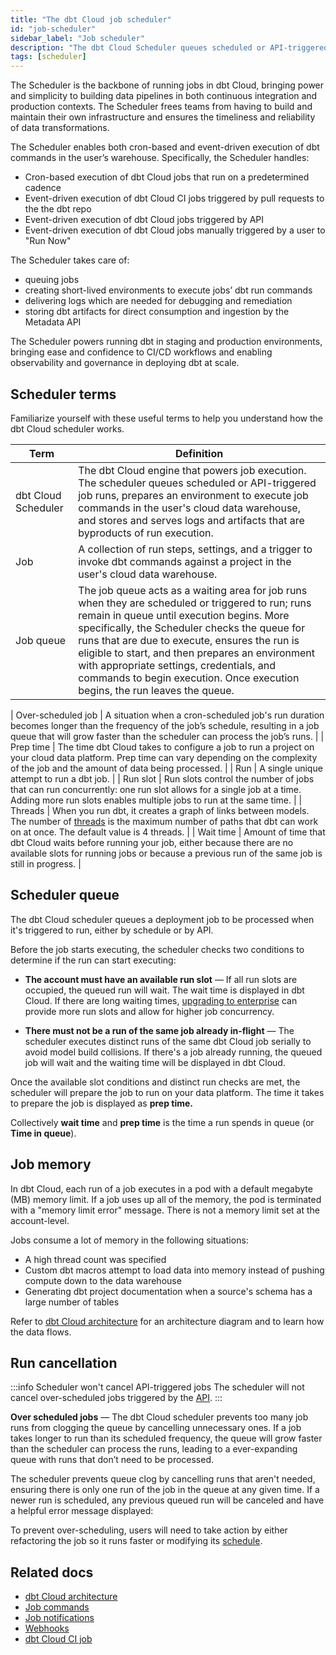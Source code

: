 ```yaml
---
title: "The dbt Cloud job scheduler"
id: "job-scheduler"
sidebar_label: "Job scheduler"
description: "The dbt Cloud Scheduler queues scheduled or API-triggered runs, before preparing the job to enter cloud data platform. Build observability into transformation workflows with the in-app scheduling, logging, and alerting." 
tags: [scheduler]
---
```


The Scheduler is the backbone of running jobs in dbt Cloud, bringing power and simplicity to building data pipelines in both continuous integration and production contexts. The Scheduler frees teams from having to build and maintain their own infrastructure and ensures the timeliness and reliability of data transformations.

The Scheduler enables both cron-based and event-driven execution of dbt commands in the user’s warehouse. Specifically, the Scheduler handles:

- Cron-based execution of dbt Cloud jobs that run on a predetermined cadence
- Event-driven execution of dbt Cloud CI jobs triggered by pull requests to the the dbt repo
- Event-driven execution of dbt Cloud jobs triggered by API
- Event-driven execution of dbt Cloud jobs manually triggered by a user to "Run Now"

The Scheduler takes care of:
- queuing jobs
- creating short-lived environments to execute jobs’ dbt run commands
- delivering logs which are needed for debugging and remediation
- storing dbt artifacts for direct consumption and ingestion by the Metadata API

The Scheduler powers running dbt in staging and production environments, bringing ease and confidence to CI/CD workflows and enabling observability and governance in deploying dbt at scale.

## Scheduler terms

Familiarize yourself with these useful terms to help you understand how the dbt Cloud scheduler works.

| Term | Definition |
| --- | --- |
| dbt Cloud Scheduler | The dbt Cloud engine that powers job execution. The scheduler queues scheduled or API-triggered job runs, prepares an environment to execute job commands in the user's cloud data warehouse, and stores and serves logs and artifacts that are byproducts of run execution. |
| Job | A collection of run steps, settings, and a trigger to invoke dbt commands against a project in the user's cloud data warehouse. |
| Job queue | The job queue acts as a waiting area for job runs when they are scheduled or triggered to run; runs remain in queue until execution begins. More specifically, the Scheduler checks the queue for runs that are due to execute, ensures the run is eligible to start, and then prepares an environment with appropriate settings, credentials, and commands to begin execution. Once execution begins, the run leaves the queue. |

| Over-scheduled job | A situation when a cron-scheduled job's run duration becomes longer than the frequency of the job’s schedule, resulting in a job queue that will grow faster than the scheduler can process the job’s runs. |
| Prep time | The time dbt Cloud takes to configure a job to run a project on your cloud data platform. Prep time can vary depending on the complexity of the job and the amount of data being processed. |
| Run | A single unique attempt to run a dbt job. |
| Run slot | Run slots control the number of jobs that can run concurrently: one run slot allows for a single job at a time. Adding more run slots enables multiple jobs to run at the same time. |
| Threads | When you run dbt, it creates a graph of links between models. The number of [threads](/docs/core/connection-profiles#understanding-threads) is the maximum number of paths that dbt can work on at once. The default value is 4 threads. |
| Wait time | Amount of time that dbt Cloud waits before running your job, either because there are no available slots for running jobs or because a previous run of the same job is still in progress. |


## Scheduler queue

The dbt Cloud scheduler queues a deployment job to be processed when it's triggered to run, either by schedule or by API. 

Before the job starts executing, the scheduler checks two conditions to determine if the run can start executing:

- **The account must have an available run slot** &mdash; If all run slots are occupied, the queued run will wait. The wait time is displayed in dbt Cloud. If there are long waiting times, [upgrading to enterprise](https://www.getdbt.com/contact/) can provide more run slots and allow for higher job concurrency.

- **There must not be a run of the same job already in-flight** &mdash; The scheduler executes distinct runs of the same dbt Cloud job serially to avoid model build collisions. If there's a job already running, the queued job will wait and the waiting time will be displayed in dbt Cloud.

Once the available slot conditions and distinct run checks are met, the scheduler will prepare the job to run on your data platform. The time it takes to prepare the job is displayed as **prep time.**

Collectively **wait time** and **prep time** is the time a run spends in queue (or **Time in queue**).

<Lightbox src="/img/docs/dbt-cloud/deployment/deploy-scheduler.jpg" width="85%" title="An overview of a dbt Cloud job run"/>

## Job memory

In dbt Cloud, each run of a job executes in a pod with a default megabyte (MB) memory limit. If a job uses up all of the memory, the pod is terminated with a "memory limit error" message. There is not a memory limit set at the account-level.

Jobs consume a lot of memory in the following situations:
- A high thread count was specified
- Custom dbt macros attempt to load data into memory instead of pushing compute down to the data warehouse 
- Generating dbt project documentation when a source's schema has a large number of tables

Refer to [dbt Cloud architecture](/docs/cloud/about-cloud/architecture) for an architecture diagram and to learn how the data flows.


<!-- leaving space for CI job treatment, runtime, warm up pods updates

-->

## Run cancellation

:::info Scheduler won't cancel API-triggered jobs 
The scheduler will not cancel over-scheduled jobs triggered by the [API](/docs/dbt-cloud-apis/overview).
:::

**Over scheduled jobs** &mdash; The dbt Cloud scheduler prevents too many job runs from clogging the queue by cancelling unnecessary ones. If a job takes longer to run than its scheduled frequency, the queue will grow faster than the scheduler can process the runs, leading to a ever-expanding queue with runs that don’t need to be processed. 

The scheduler prevents queue clog by cancelling runs that aren't needed, ensuring there is only one run of the job in the queue at any given time. If a newer run is scheduled, any previous queued run will be canceled and have a helpful error message displayed:

<Lightbox src="/img/docs/dbt-cloud/deployment/run-error-message.jpg" width="85%" title="The cancelled runs display a helpful error message explaining why the run was cancelled and recommendations"/>

To prevent over-scheduling, users will need to take action by either refactoring the job so it runs faster or modifying its [schedule](/docs/deploy/job-triggers).

## Related docs
- [dbt Cloud architecture](/docs/cloud/about-cloud/architecture#about-dbt-cloud-architecture)
- [Job commands](/docs/deploy/job-commands)
- [Job notifications](/docs/deploy/job-notifications)
- [Webhooks](/docs/deploy/webhooks)
- [dbt Cloud CI job](/docs/deploy/cloud-ci-job)





